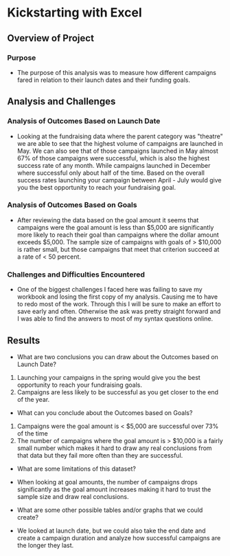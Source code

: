# Kickstarting with Excel

## Overview of Project

### Purpose
 - The purpose of this analysis was to measure how different campaigns fared in relation to their launch dates and their funding goals.  

## Analysis and Challenges

### Analysis of Outcomes Based on Launch Date
 - Looking at the fundraising data where the parent category was "theatre" we are able to see that the highest volume of campaigns are launched in May. We can also see that of those campaigns launched in May almost 67% of those campaigns were successful, which is also the highest success rate of any month. While campaigns launched in December where successful only about half of the time. Based on the overall success rates launching your campaign between April - July would give you the best opportunity to reach your fundraising goal.

### Analysis of Outcomes Based on Goals
 - After reviewing the data based on the goal amount it seems that campaigns were the goal amount is less than $5,000 are significantly more likely to reach their goal than campaigns where the dollar amount exceeds $5,000. The sample size of campaigns with goals of > $10,000 is rather small, but those campaigns that meet that criterion succeed at a rate of < 50 percent.

### Challenges and Difficulties Encountered
 - One of the biggest challenges I faced here was failing to save my workbook and losing the first copy of my analysis.  Causing me to have to redo most of the work.  Through this I will be sure to make an effort to save early and often.  Otherwise the ask was pretty straight forward and I was able to find the answers to most of my syntax questions online. 

## Results

- What are two conclusions you can draw about the Outcomes based on Launch Date?
 1. Launching your campaigns in the spring would give you the best opportunity to reach your fundraising goals. 
 2. Campaigns are less likely to be successful as you get closer to the end of the year. 

- What can you conclude about the Outcomes based on Goals?
 1. Campaigns were the goal amount is < $5,000 are successful over 73% of the time
 2. The number of campaigns where the goal amount is > $10,000 is a fairly small number which makes it hard to draw any real conclusions from that data but they fail more often than they are successful.

- What are some limitations of this dataset?
 - When looking at goal amounts, the number of campaigns drops significantly as the goal amount increases making it hard to trust the sample size and draw real conclusions.  

- What are some other possible tables and/or graphs that we could create?
 - We looked at launch date, but we could also take the end date and create a campaign duration and analyze how successful campaigns are the longer they last. 

